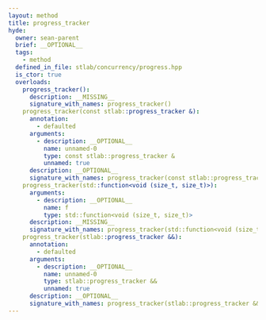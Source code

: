```yaml
---
layout: method
title: progress_tracker
hyde:
  owner: sean-parent
  brief: __OPTIONAL__
  tags:
    - method
  defined_in_file: stlab/concurrency/progress.hpp
  is_ctor: true
  overloads:
    progress_tracker():
      description: __MISSING__
      signature_with_names: progress_tracker()
    progress_tracker(const stlab::progress_tracker &):
      annotation:
        - defaulted
      arguments:
        - description: __OPTIONAL__
          name: unnamed-0
          type: const stlab::progress_tracker &
          unnamed: true
      description: __OPTIONAL__
      signature_with_names: progress_tracker(const stlab::progress_tracker &)
    progress_tracker(std::function<void (size_t, size_t)>):
      arguments:
        - description: __OPTIONAL__
          name: f
          type: std::function<void (size_t, size_t)>
      description: __MISSING__
      signature_with_names: progress_tracker(std::function<void (size_t, size_t)> f)
    progress_tracker(stlab::progress_tracker &&):
      annotation:
        - defaulted
      arguments:
        - description: __OPTIONAL__
          name: unnamed-0
          type: stlab::progress_tracker &&
          unnamed: true
      description: __OPTIONAL__
      signature_with_names: progress_tracker(stlab::progress_tracker &&)
---
```

